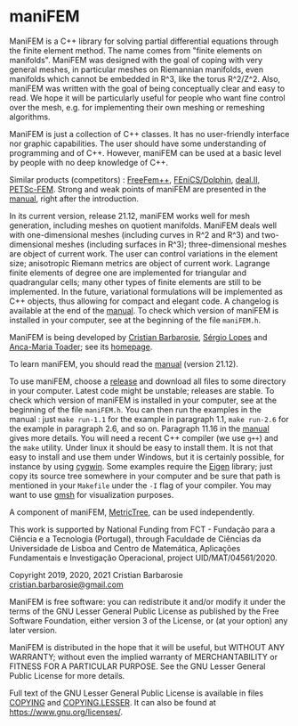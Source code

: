 # maniFEM
ManiFEM is a C++ library for solving partial differential equations
through the finite element method.
The name comes from "finite elements on manifolds". 
ManiFEM was designed with the goal of coping with very general meshes,
in particular meshes on Riemannian manifolds, even manifolds which cannot be embedded in R^3,
like the torus R^2/Z^2.
Also, maniFEM was written with the goal of being conceptually clear and easy to read.
We hope it will be particularly useful for people who want fine control over the mesh, 
e.g. for implementing their own meshing or remeshing algorithms.

ManiFEM is just a collection of C++ classes.
It has no user-friendly interface nor graphic capabilities. 
The user should have some understanding of programming and of C++. 
However, maniFEM can be used at a basic level by people with no deep knowledge of C++.

Similar products (competitors) : [FreeFem++](http://www3.freefem.org/),
[FEniCS/Dolphin](https://fenicsproject.org/), [deal.II](https://dealii.org/),
[PETSc-FEM](https://cimec.org.ar/foswiki/Main/Cimec/PETScFEM).
Strong and weak points of maniFEM are presented in the
[manual](http://manifem.rd.ciencias.ulisboa.pt/manual-manifem.pdf),
right after the introduction.

In its current version, release 21.12, maniFEM works well for mesh generation,
including meshes on quotient manifolds.
ManiFEM deals well with one-dimensional meshes (including curves in R^2 and R^3)
and two-dimensional meshes (including surfaces in R^3);
three-dimensional meshes are object of current work.
The user can control variations in the element size;
anisotropic Riemann metrics are object of current work.
Lagrange finite elements of degree one are implemented for triangular and quadrangular cells;
many other types of finite elements are still to be implemented.
In the future, variational formulations will be implemented as C++ objects,
thus allowing for compact and elegant code.
A changelog is available at the end of the
[manual](http://manifem.rd.ciencias.ulisboa.pt/manual-manifem.pdf).
To check which version of maniFEM is installed in your computer, see at the beginning
of the file `maniFEM.h`.

ManiFEM is being developed by [Cristian Barbarosie](mailto:cristian.barbarosie@gmail.com),
[Sérgio Lopes](mailto:slopes@adm.isel.pt) and
[Anca-Maria Toader](mailto:anca.maria.toader@gmail.com);
see its [homepage](http://manifem.rd.ciencias.ulisboa.pt).

To learn maniFEM, you should read the
[manual](http://manifem.rd.ciencias.ulisboa.pt/manual-manifem.pdf) (version 21.12).

To use maniFEM, choose a [release](https://github.com/cristian-barbarosie/manifem/releases)
and download all files to some directory in your computer.
Latest code might be unstable; releases are stable.
To check which version of maniFEM is installed in your computer,
see at the beginning of the file `maniFEM.h`.
You can then run the examples in the manual :
just `make run-1.1` for the example in paragraph 1.1, 
`make run-2.6` for the example in paragraph 2.6, and so on.
Paragraph 11.16 in the [manual](http://manifem.rd.ciencias.ulisboa.pt/manual-manifem.pdf)
gives more details.
You will need a recent C++ compiler (we use `g++`) and the `make` utility. 
Under linux it should be easy to install them. 
It is not that easy to install and use them under Windows, but it is certainly possible,
for instance by using [cygwin](https://cygwin.org).
Some examples require the [Eigen](http://eigen.tuxfamily.org/index.php?title=Main_Page) library; 
just copy its source tree somewhere in your computer and be sure that path is mentioned in your 
`Makefile` under the `-I` flag of your compiler.
You may want to use [gmsh](http://gmsh.info/) for visualization purposes. 

A component of maniFEM, [MetricTree](https://github.com/cristian-barbarosie/MetricTree),
can be used independently.

This work is supported by National Funding from FCT - Fundação para a Ciência e a Tecnologia
(Portugal), through Faculdade de Ciências da Universidade de Lisboa and 
Centro de Matemática, Aplicações Fundamentais e Investigação Operacional,
project UID/MAT/04561/2020.

Copyright 2019, 2020, 2021 Cristian Barbarosie cristian.barbarosie@gmail.com

ManiFEM is free software: you can redistribute it and/or modify
it under the terms of the GNU Lesser General Public License as published by
the Free Software Foundation, either version 3 of the License, or
(at your option) any later version.

ManiFEM is distributed in the hope that it will be useful,
but WITHOUT ANY WARRANTY; without even the implied warranty of
MERCHANTABILITY or FITNESS FOR A PARTICULAR PURPOSE.  See the
GNU Lesser General Public License for more details.

Full text of the GNU Lesser General Public License is available 
in files [COPYING](src/COPYING) and [COPYING.LESSER](src/COPYING.LESSER).
It can also be found at <https://www.gnu.org/licenses/>.
